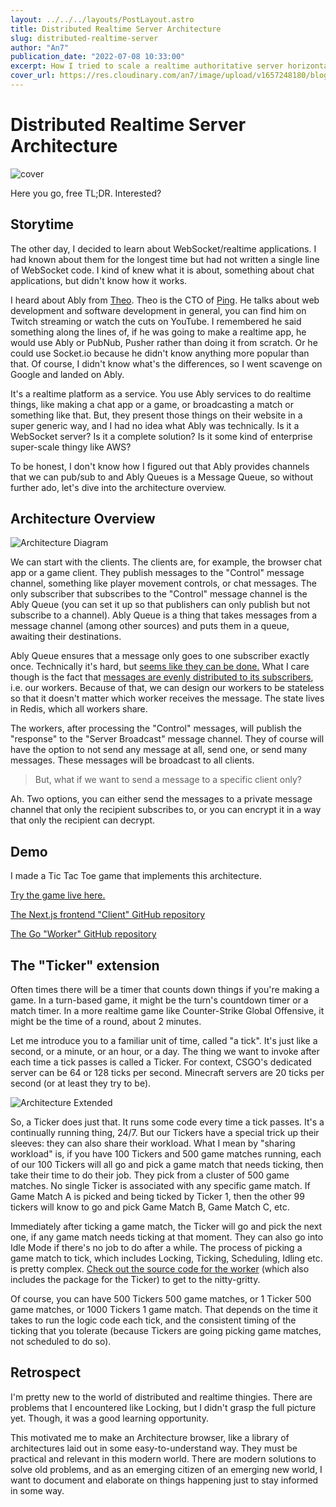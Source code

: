 ```yaml
---
layout: ../../../layouts/PostLayout.astro
title: Distributed Realtime Server Architecture
slug: distributed-realtime-server
author: "An7"
publication_date: "2022-07-08 10:33:00"
excerpt: How I tried to scale a realtime authoritative server horizontally.
cover_url: https://res.cloudinary.com/an7/image/upload/v1657248180/blog/distributed-realtime-architecture-overview_e9mm3e.png
---
```


# Distributed Realtime Server Architecture

![cover](https://res.cloudinary.com/an7/image/upload/v1657248180/blog/distributed-realtime-architecture-overview_e9mm3e.png)

Here you go, free TL;DR. Interested?

## Storytime

The other day, I decided to learn about WebSocket/realtime applications. I had
known about them for the longest time but had not written a single line of
WebSocket code. I kind of knew what it is about, something about chat
applications, but didn't know how it works.

I heard about Ably from [Theo][theo]. Theo is the CTO of [Ping][ping]. He talks
about web development and software development in general, you can find him on
Twitch streaming or watch the cuts on YouTube. I remembered he said something
along the lines of, if he was going to make a realtime app, he would use Ably or
PubNub, Pusher rather than doing it from scratch. Or he could use Socket.io
because he didn't know anything more popular than that. Of course, I didn't know
what's the differences, so I went scavenge on Google and landed on Ably.

It's a realtime platform as a service. You use Ably services to do realtime
things, like making a chat app or a game, or broadcasting a match or something
like that. But, they present those things on their website in a super generic
way, and I had no idea what Ably was technically. Is it a WebSocket server? Is
it a complete solution? Is it some kind of enterprise super-scale thingy like
AWS?

To be honest, I don't know how I figured out that Ably provides channels that we
can pub/sub to and Ably Queues is a Message Queue, so without further ado, let's
dive into the architecture overview.

## Architecture Overview

![Architecture Diagram](https://res.cloudinary.com/an7/image/upload/v1657248180/blog/distributed-realtime-architecture-overview_e9mm3e.png)

We can start with the clients. The clients are, for example, the browser chat
app or a game client. They publish messages to the "Control" message channel,
something like player movement controls, or chat messages. The only subscriber
that subscribes to the "Control" message channel is the Ably Queue (you can set
it up so that publishers can only publish but not subscribe to a channel). Ably
Queue is a thing that takes messages from a message channel (among other
sources) and puts them in a queue, awaiting their destinations.

Ably Queue ensures that a message only goes to one subscriber exactly once.
Technically it's hard, but [seems like they can be done.][1] What I care though
is the fact that [messages are evenly distributed to its subscribers][2], i.e.
our workers. Because of that, we can design our workers to be stateless so that
it doesn't matter which worker receives the message. The state lives in Redis,
which all workers share.

The workers, after processing the "Control" messages, will publish the
"response" to the "Server Broadcast" message channel. They of course will have
the option to not send any message at all, send one, or send many messages.
These messages will be broadcast to all clients.

> But, what if we want to send a message to a specific client only?

Ah. Two options, you can either send the messages to a private message channel
that only the recipient subscribes to, or you can encrypt it in a way that only
the recipient can decrypt.

## Demo

I made a Tic Tac Toe game that implements this architecture.

[Try the game live here.][ttt]

[The Next.js frontend "Client" GitHub repository][3]

[The Go "Worker" GitHub repository][4]

## The "Ticker" extension

Often times there will be a timer that counts down things if you're making a
game. In a turn-based game, it might be the turn's countdown timer or a match
timer. In a more realtime game like Counter-Strike Global Offensive, it might be
the time of a round, about 2 minutes.

Let me introduce you to a familiar unit of time, called "a tick". It's just like
a second, or a minute, or an hour, or a day. The thing we want to invoke after
each time a tick passes is called a Ticker. For context, CSGO's dedicated server
can be 64 or 128 ticks per second. Minecraft servers are 20 ticks per second (or
at least they try to be).

![Architecture Extended](https://res.cloudinary.com/an7/image/upload/v1657248180/blog/distributed-realtime-architecture-extended_f3olml.png)

So, a Ticker does just that. It runs some code every time a tick passes. It's a
continually running thing, 24/7. But our Tickers have a special trick up their
sleeves: they can also share their workload. What I mean by "sharing workload"
is, if you have 100 Tickers and 500 game matches running, each of our 100
Tickers will all go and pick a game match that needs ticking, then take their
time to do their job. They pick from a cluster of 500 game matches. No single
Ticker is associated with any specific game match. If Game Match A is picked and
being ticked by Ticker 1, then the other 99 tickers will know to go and pick
Game Match B, Game Match C, etc.

Immediately after ticking a game match, the Ticker will go and pick the next
one, if any game match needs ticking at that moment. They can also go into Idle
Mode if there's no job to do after a while. The process of picking a game match
to tick, which includes Locking, Ticking, Scheduling, Idling etc. is pretty
complex. [Check out the source code for the worker][4] (which also includes the
package for the Ticker) to get to the nitty-gritty.

Of course, you can have 500 Tickers 500 game matches, or 1 Ticker 500 game
matches, or 1000 Tickers 1 game match. That depends on the time it takes to run
the logic code each tick, and the consistent timing of the ticking that you
tolerate (because Tickers are going picking game matches, not scheduled to do
so).

## Retrospect

I'm pretty new to the world of distributed and realtime thingies. There are
problems that I encountered like Locking, but I didn't grasp the full picture
yet. Though, it was a good learning opportunity.

This motivated me to make an Architecture browser, like a library of
architectures laid out in some easy-to-understand way. They must be practical
and relevant in this modern world. There are modern solutions to solve old
problems, and as an emerging citizen of an emerging new world, I want to
document and elaborate on things happening just to stay informed in some way.

[1]: https://ably.com/blog/achieving-exactly-once-message-processing-with-ably
[2]: https://ably.com/docs/general/queues
[3]: https://github.com/intagaming/tic-tac-toe
[4]: https://github.com/intagaming/tic-tac-toe-worker
[ping]: https://ping.gg/
[theo]: https://t3.gg/
[ttt]: https://ttt.hxann.com
